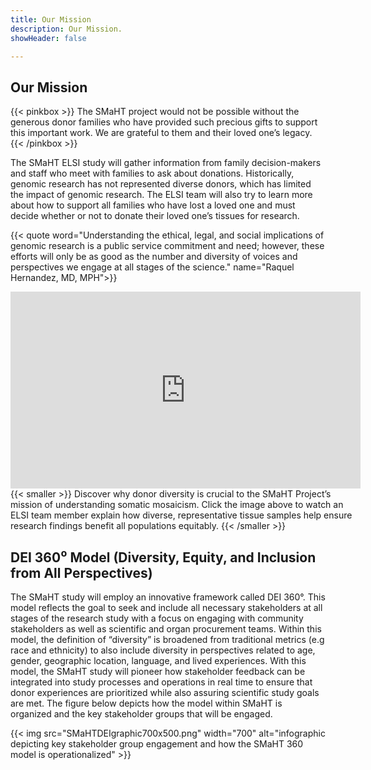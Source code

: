 ```yaml
---
title: Our Mission
description: Our Mission.
showHeader: false

---
```


## Our Mission
{{< pinkbox >}}
The SMaHT project would not be possible without the generous donor families who have provided such precious gifts to support this important work. We are grateful to them and their loved one’s legacy.
{{< /pinkbox >}}

The SMaHT ELSI study will gather information from family decision-makers and staff who meet with families to ask about donations. Historically, genomic research has not represented diverse donors, which has limited the impact of genomic research. The ELSI team will also try to learn more about how to support all families who have lost a loved one and must decide whether or not to donate their loved one’s tissues for research.

{{< quote word="Understanding the ethical, legal, and social implications of genomic research is a public service commitment and need; however, these efforts will only be as good as the number and diversity of voices and perspectives we engage at all stages of the science." name="Raquel Hernandez, MD, MPH">}}

<div style="width: 560px; margin: auto">
<iframe width="560" height="315" src="https://www.youtube.com/embed/BTQxMr3GBDw?si=Jaz_3I-GrxARLW97" title="YouTube video player" frameborder="0" allow="accelerometer; autoplay; clipboard-write; encrypted-media; gyroscope; picture-in-picture; web-share" referrerpolicy="strict-origin-when-cross-origin" allowfullscreen></iframe>
{{< smaller >}}
Discover why donor diversity is crucial to the SMaHT Project’s mission of understanding somatic mosaicism. Click the image above to watch an ELSI team member explain how diverse, representative tissue samples help ensure research findings benefit all populations equitably.
{{< /smaller >}}
</div>

## DEI 360⁰ Model (Diversity, Equity, and Inclusion from All Perspectives)

The SMaHT study will employ an innovative framework called DEI 360°. This model reflects the goal to seek and include all necessary stakeholders at all stages of the research study with a focus on engaging with community stakeholders as well as scientific and organ procurement teams. Within this model, the definition of “diversity” is broadened from traditional metrics (e.g race and ethnicity) to also include diversity in perspectives related to age, gender, geographic location, language, and lived experiences. With this model, the SMaHT study will pioneer how stakeholder feedback can be integrated into study processes and operations in real time to ensure that donor experiences are prioritized while also assuring scientific study goals are met. The figure below depicts how the model within SMaHT is organized and the key stakeholder groups that will be engaged.

{{< img src="SMaHTDEIgraphic700x500.png" width="700" alt="infographic depicting key stakeholder group engagement and how the SMaHT 360 model is operationalized" >}}

